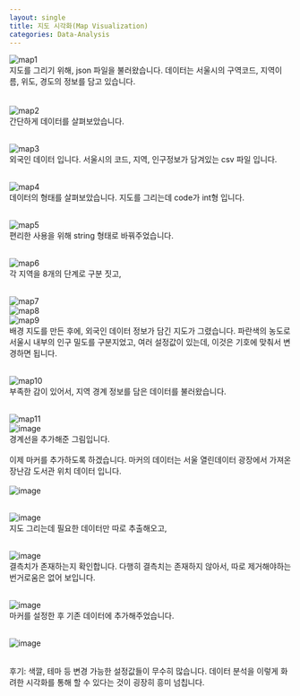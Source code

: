 ```yaml
---
layout: single
title: 지도 시각화(Map Visualization)
categories: Data-Analysis
---
```


![map1](https://user-images.githubusercontent.com/107829554/210232395-3c7833b5-8553-44f6-a74a-9da62bd765dd.jpg)
<br>지도를 그리기 위해, json 파일을 불러왔습니다. 데이터는 서울시의 구역코드, 지역이름, 위도, 경도의 정보를 담고 있습니다.
<br>
<br>
<br> ![map2](https://user-images.githubusercontent.com/107829554/210232662-40ef79a9-0c95-44c4-af2c-09147a140244.jpg)
<br> 간단하게 데이터를 살펴보았습니다.

<br> ![map3](https://user-images.githubusercontent.com/107829554/210232927-63ad1fbf-6c43-4fe5-abd6-09b3f86d6dfe.jpg)
<br> 외국인 데이터 입니다. 서울시의 코드, 지역, 인구정보가 담겨있는 csv 파일 입니다.

<br> ![map4](https://user-images.githubusercontent.com/107829554/210233147-31cfa472-08fe-4018-be98-2766e2c256f0.jpg)
<br> 데이터의 형태를 살펴보았습니다. 지도를 그리는데 code가 int형 입니다.

<br> ![map5](https://user-images.githubusercontent.com/107829554/210233322-f923c416-4a6a-4d53-bce7-1ddf64dbe1ec.jpg)
<br> 편리한 사용을 위해 string 형태로 바꿔주었습니다.

<br> ![map6](https://user-images.githubusercontent.com/107829554/210233492-70876262-5dee-4e4c-96c2-a2718e92fb0d.jpg)
<br> 각 지역을 8개의 단계로 구분 짓고,

<br> ![map7](https://user-images.githubusercontent.com/107829554/210233641-8d0d539a-c12a-4a06-bf13-334f9eedac5e.jpg)
<br> ![map8](https://user-images.githubusercontent.com/107829554/210233782-41150599-3ad5-4648-99ca-fce32bd90612.jpg) 
<br> ![map9](https://user-images.githubusercontent.com/107829554/210233926-391dcfeb-21f9-490a-a7b7-9b2195b53f62.jpg)
<br> 배경 지도를 만든 후에, 외국인 데이터 정보가 담긴 지도가 그렸습니다. 파란색의 농도로 서울시 내부의 인구 밀도를 구분지었고, 여러 설정값이 있는데, 이것은 기호에 맞춰서 변경하면 됩니다.

<br> ![map10](https://user-images.githubusercontent.com/107829554/210234250-84975bae-62f0-49b5-b9c6-63ce8e326c86.jpg)
<br> 부족한 감이 있어서, 지역 경계 정보를 담은 데이터를 불러왔습니다.

<br> ![map11](https://user-images.githubusercontent.com/107829554/210234400-b18bd26e-9121-426a-8b1e-fb19a4983b4f.jpg)
<br> ![image](https://user-images.githubusercontent.com/107829554/210234500-38ca1231-c2ad-456e-bc0a-de13512d1e92.png)
<br> 경계선을 추가해준 그림입니다.
<br>
<br> 이제 마커를 추가하도록 하겠습니다. 마커의 데이터는 서울 열린데이터 광장에서 가져온 장난감 도서관 위치 데이터 입니다.
<br>
<br> ![image](https://user-images.githubusercontent.com/107829554/210234784-4a125cab-2c82-4b62-8d29-a0edb8c80342.png)

<br> ![image](https://user-images.githubusercontent.com/107829554/210234858-4040a590-75f2-4bd9-ba13-748d13a5286b.png)
<br> 지도 그리는데 필요한 데이터만 따로 추출해오고,

<br> ![image](https://user-images.githubusercontent.com/107829554/210234916-5ab1c430-fbf1-419f-8ff1-28c7b0a5076a.png)
<br> 결측치가 존재하는지 확인합니다. 다행히 결측치는 존재하지 않아서, 따로 제거해야하는 번거로움은 없어 보입니다.

<br> ![image](https://user-images.githubusercontent.com/107829554/210235011-bb196b36-e890-454b-89ad-e687d243f25e.png)
<br> 마커를 설정한 후 기존 데이터에 추가해주었습니다.

<br> ![image](https://user-images.githubusercontent.com/107829554/210235117-71b8faf7-3cfd-4f0e-b5c8-1ff8bdec39e5.png)

<br> 후기: 색깔, 테마 등 변경 가능한 설정값들이 무수히 많습니다. 데이터 분석을 이렇게 화려한 시각화를 통해 할 수 있다는 것이 굉장히 흥미 넘칩니다.




